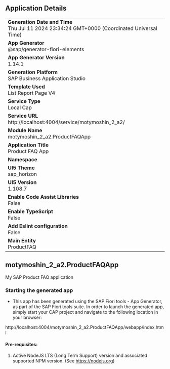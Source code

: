 ## Application Details
|               |
| ------------- |
|**Generation Date and Time**<br>Thu Jul 11 2024 23:34:24 GMT+0000 (Coordinated Universal Time)|
|**App Generator**<br>@sap/generator-fiori-elements|
|**App Generator Version**<br>1.14.1|
|**Generation Platform**<br>SAP Business Application Studio|
|**Template Used**<br>List Report Page V4|
|**Service Type**<br>Local Cap|
|**Service URL**<br>http://localhost:4004/service/motymoshin_2_a2/
|**Module Name**<br>motymoshin_2_a2.ProductFAQApp|
|**Application Title**<br>Product FAQ App|
|**Namespace**<br>|
|**UI5 Theme**<br>sap_horizon|
|**UI5 Version**<br>1.108.7|
|**Enable Code Assist Libraries**<br>False|
|**Enable TypeScript**<br>False|
|**Add Eslint configuration**<br>False|
|**Main Entity**<br>ProductFAQ|

## motymoshin_2_a2.ProductFAQApp

My SAP Product FAQ application

### Starting the generated app

-   This app has been generated using the SAP Fiori tools - App Generator, as part of the SAP Fiori tools suite.  In order to launch the generated app, simply start your CAP project and navigate to the following location in your browser:

http://localhost:4004/motymoshin_2_a2.ProductFAQApp/webapp/index.html

#### Pre-requisites:

1. Active NodeJS LTS (Long Term Support) version and associated supported NPM version.  (See https://nodejs.org)


